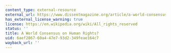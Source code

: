 ```yaml
---
content_type: external-resource
external_url: https://www.dissentmagazine.org/article/a-world-consensus-on-human-rights
has_external_license_warning: true
license: https://en.wikipedia.org/wiki/All_rights_reserved
status: ''
title: A World Consensus on Human Rights?
uid: 6aef2867-60a4-47e7-93d2-349feae164c7
wayback_url: ''
---
```

